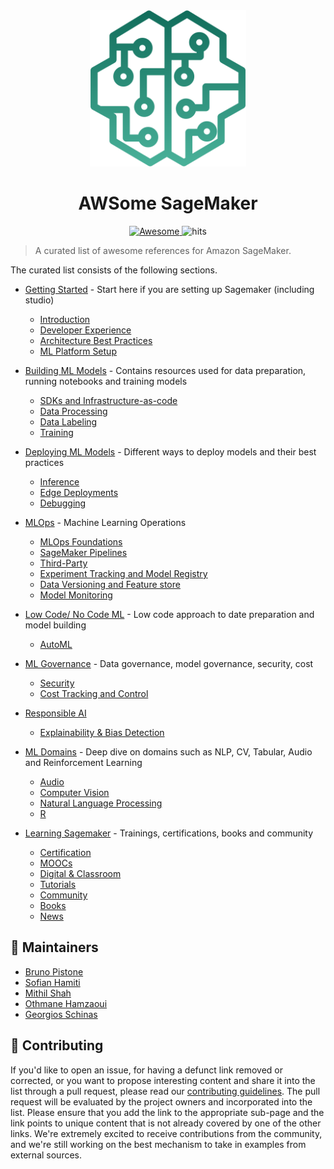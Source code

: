 <div align="center">
  <a href="https://aws.amazon.com/sagemaker/">
  <img width="250" height="250"  src="img/awesome-sagemaker-intro.svg" alt="SageMaker"></a>
</div>
<h1 align="center">
	AWSome SageMaker
</h1>
<div align="center">
  <a href="https://github.com/sindresorhus/awesome">
  <img src="https://awesome.re/badge.svg" alt="Awesome">
  </a>
  <img src="https://hits.seeyoufarm.com/api/count/incr/badge.svg?url=https%3A%2F%2Fgithub.com%2Fsofianhamiti%2Fawesome-sagemaker&count_bg=%23198ED5&title_bg=%23555555&icon=&icon_color=%23E7E7E7&title=hits&edge_flat=false" alt="hits">
</div>

> A curated list of awesome references for Amazon SageMaker.

The curated list consists of the following sections.  

* [Getting Started](getting_started.md)  - Start here if you are setting up Sagemaker (including studio)
  * [Introduction](./getting_started.md#introduction)
  * [Developer Experience](./getting_started.md#developer-experience)
  * [Architecture Best Practices](./getting_started.md#architecture-best-practices) 
  * [ML Platform Setup](./getting_started.md#ml-platform-setup)

* [Building ML Models](building_ml_models.md) - Contains resources used for data preparation, running notebooks and training models
  * [SDKs and Infrastructure-as-code](./building_ml_models.md#sdks--infrastructure-as-code)
  * [Data Processing](./building_ml_models.md#data-processing)     
  * [Data Labeling](./building_ml_models.md#data-labeling)
  * [Training](./building_ml_models.md#training)

* [Deploying ML Models](deploying_ml_models.md) - Different ways to deploy models and their best practices
  * [Inference](./deploying_ml_models.md#inference)
  * [Edge Deployments](./deploying_ml_models.md#edge-deployments)
  * [Debugging](./deploying_ml_models.md#debugging)  

* [MLOps](mlops.md) - Machine Learning Operations
  * [MLOps Foundations](./mlops.md#mlops-foundations)
  * [SageMaker Pipelines](./mlops.md#sagemaker-pipelines)
  * [Third-Party](./mlops.md#using-third-party) 
  * [Experiment Tracking and Model Registry](./mlops.md#experiment-tracking--model-registry)
  * [Data Versioning and Feature store](./mlops.md#data-versioning--feature-store)
  * [Model Monitoring](./mlops.md#model-monitoring)

* [Low Code/ No Code ML](low_code_no_code_ml.md) - Low code approach to date preparation and model building
  * [AutoML](./low_code_no_code_ml.md#automl)

* [ML Governance](ml_governance.md) - Data governance, model governance, security, cost
  * [Security](./ml_governance.md#security)
  * [Cost Tracking and Control](./ml_governance.md#cost-tracking--control)

* [Responsible AI](responsible_ai.md)    
  * [Explainability & Bias Detection](./responsible_ai.md#explainability--bias-detection)

* [ML Domains](ml_domains.md) - Deep dive on domains such as NLP, CV, Tabular, Audio and Reinforcement Learning
  * [Audio](./ml_domains.md#audio)
  * [Computer Vision](./ml_domains.md#computer-vision)
  * [Natural Language Processing](./ml_domains.md#natural-language-processing)
  * [R](./ml_domains.md#r)

* [Learning Sagemaker](learning_sagemaker.md) - Trainings, certifications, books and community
  * [Certification](learning_sagemaker.md#certification)
  * [MOOCs](learning_sagemaker.md#moocs)
  * [Digital & Classroom](learning_sagemaker.md#digital--classroom)
  * [Tutorials](learning_sagemaker.md#tutorials)
  * [Community](learning_sagemaker.md#community)
  * [Books](learning_sagemaker.md#books)
  * [News](learning_sagemaker.md#news)

## :wrench: Maintainers 
- [Bruno Pistone](https://github.com/brunopistone)
- [Sofian Hamiti](https://github.com/SofianHamiti)
- [Mithil Shah](https://github.com/MithilShah)
- [Othmane Hamzaoui](https://github.com/Othmane796)
- [Georgios Schinas](https://github.com/Georschi)

## :handshake: Contributing

If you'd like to open an issue, for having a defunct link removed or corrected, or you want to propose interesting content and share it into the list through a pull request, please read our [contributing guidelines](./CONTRIBUTING.md).
The pull request will be evaluated by the project owners and incorporated into the list. Please ensure that you add the link to the appropriate sub-page and the link points to unique content that is not already covered by one of the other links.
We're extremely excited to receive contributions from the community, and we're still working on the best mechanism to take in examples from external sources.